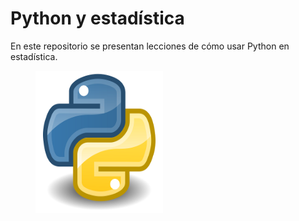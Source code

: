 # Python y estadística

En este repositorio se presentan lecciones de cómo usar Python en estadística.

<figure>
  <img src="imagenes/python.png" alt="Logo Python" width="204" height="228">
</figure>

